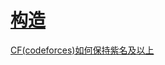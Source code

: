 # [构造](https://codeforces.com/problemset/page/1?tags=constructive+algorithms&order=BY_RATING_ASC)

[CF(codeforces)如何保持紫名及以上](https://www.zhihu.com/question/367295530/answer/1366260341)


